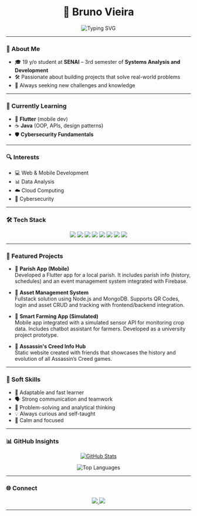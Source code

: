 <h1 align="center"> 🤖 Bruno Vieira</h1>

<p align="center">
  <img src="https://readme-typing-svg.demolab.com?font=Fira+Code&size=24&duration=1500&pause=500&color=FFFFFF&center=true&vCenter=true&multiline=true&width=600&height=80&lines=Systems+Development+Student;Tech+Explorer+%F0%9F%9A%80" alt="Typing SVG" />
</p>

---

### 🧩 About Me

- 🎓 19 y/o student at **SENAI** – 3rd semester of **Systems Analysis and Development**
- 🛠️ Passionate about building projects that solve real-world problems
- 📍 Always seeking new challenges and knowledge

---

### 🧠 Currently Learning

- 📱 **Flutter** (mobile dev)
- ☕ **Java** (OOP, APIs, design patterns)
- 🛡️ **Cybersecurity Fundamentals**

---

### 🔍 Interests

- 💻 Web & Mobile Development
- 📊 Data Analysis
- ☁️ Cloud Computing
- 🔐 Cybersecurity

---

### 🛠 Tech Stack

<p align="center">
  <img src="https://img.shields.io/badge/Linux-111111?style=for-the-badge&logo=linux&logoColor=white"/>
  <img src="https://img.shields.io/badge/Flutter-02569B?style=for-the-badge&logo=flutter&logoColor=white"/>
  <img src="https://img.shields.io/badge/Firebase-181818?style=for-the-badge&logo=firebase&logoColor=FFCA28"/>
  <img src="https://img.shields.io/badge/JavaScript-0d0d0d?style=for-the-badge&logo=javascript&logoColor=F7DF1E"/>
  <img src="https://img.shields.io/badge/Python-181818?style=for-the-badge&logo=python&logoColor=3776AB"/>
  <img src="https://img.shields.io/badge/Java-111111?style=for-the-badge&logo=openjdk&logoColor=ED8B00"/>
  <img src="https://img.shields.io/badge/SQL-222222?style=for-the-badge&logo=mysql&logoColor=white"/>
  <img src="https://img.shields.io/badge/MongoDB-181818?style=for-the-badge&logo=mongodb&logoColor=47A248"/>
</p>

---

### 💼 Featured Projects

- 📱 **Parish App (Mobile)**  
  Developed a Flutter app for a local parish. It includes parish info (history, schedules) and an event management system integrated with Firebase.

- 🎯 **Asset Management System**  
  Fullstack solution using Node.js and MongoDB. Supports QR Codes, login and asset CRUD and tracking with frontend/backend integration.

- 🌾 **Smart Farming App (Simulated)**  
  Mobile app integrated with a simulated sensor API for monitoring crop data. Includes chatbot assistant for farmers. Developed as a university project prototype.

- 📖 **Assassin's Creed Info Hub**  
  Static website created with friends that showcases the history and evolution of all Assassin’s Creed games.

---

### 🧠 Soft Skills

- 🔄 Adaptable and fast learner  
- 🗣️ Strong communication and teamwork  
- 🧩 Problem-solving and analytical thinking  
- 💡 Always curious and self-taught  
- 🧘 Calm and focused

---

### 📊 GitHub Insights

<p align="center">
  <a href="https://github.com/anuraghazra/github-readme-stats">
    <img src="https://github-readme-stats.vercel.app/api?username=BrunoVieira005&show_icons=true&theme=chartreuse-dark&hide_border=true&rank_icon=github&include_all_commits=true&count_private=true&custom_title=GitHub%20Stats%20" alt="GitHub Stats" />
  </a>
  <br>
 <p align="center">
  <img src="https://github-readme-stats.vercel.app/api/top-langs/?username=BrunoVieira005&layout=donut&langs_count=6&theme=chartreuse-dark&hide_border=true" alt="Top Languages" />
</p>

</p>


---

### 🌐 Connect

<p align="center">
  <a href="mailto:brunorv2005@gmail.com">
    <img src="https://img.shields.io/badge/Email-181818?style=for-the-badge&logo=gmail&logoColor=white"/>
  </a>
  <a href="https://www.linkedin.com/in/bruno-vieira-4760152b2/" target="_blank">
    <img src="https://img.shields.io/badge/LinkedIn-181818?style=for-the-badge&logo=linkedin&logoColor=0A66C2"/>
  </a>
</p>

---  
